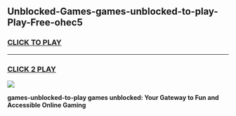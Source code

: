 
## Unblocked-Games-games-unblocked-to-play-Play-Free-ohec5
<h3>
<a href="https://premium76.site?title=games-unblocked-to-play&ref=10A">CLICK TO PLAY</a></h3>
<hr>

<h3>
<a href="https://premium76.site?title=games-unblocked-to-play&ref=10A">CLICK 2 PLAY</a>
  
</h3>

<a href="https://premium76.site?title=games-unblocked-to-play&ref=10A"><img src="https://clearcache.store/games.png"></a>


**games-unblocked-to-play games unblocked: Your Gateway to Fun and Accessible Online Gaming**
